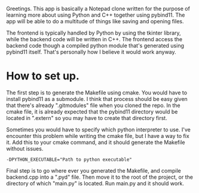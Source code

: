Greetings. This app is basically a Notepad clone written for the purpose 
of learning more about using Python and C++ together using pybind11. The 
app will be able to do a multitude of things like saving and opening 
files. 

The frontend is typically handled by Python by using the tkinter library,
while the backend code will be written in C++. The frontend access the
backend code though a compiled python module that's generated using 
pybind11 itself. That's personally how I believe it would work anyway.


# How to set up.
The first step is to generate the Makefile using cmake. You would have to
install pybind11 as a submodule. I think that process should be easy given
that there's already ".gitmodules" file when you cloned the repo. In the
cmake file, it is already expected that the pybind11 directory would be
located in ".extern" so you may have to create that directory first.

Sometimes you would have to specify which python interpreter to use. I've
encounter this problem while writing the cmake file, but I have a way to
fix it. Add this to your cmake command, and it should generate the
Makefile without issues.

```
-DPYTHON_EXECUTABLE="Path to python executable"
```

Final step is to go where ever you generated the Makefile, and compile
backend.cpp into a ".pyd" file. Then move it to the root of the project,
or the directory of which "main.py" is located. Run main.py and it should
work.
